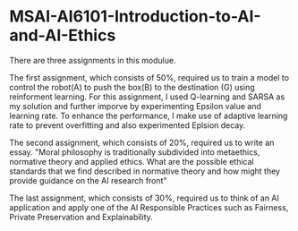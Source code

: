 # MSAI-AI6101-Introduction-to-AI-and-AI-Ethics

There are three assignments in this modulue. 

The first assignment, which consists of 50%, required us to train a model to control the robot(A) to push the box(B) to the destination (G) using reinforment learning. For this assignment, I used Q-learning and SARSA as my solution and further imporve by experimenting Epsilon value and learning rate. To enhance the performance, I make use of adaptive learning rate to prevent overfitting and also experimented Eplsion decay. 

The second assignment, which consists of 20%, required us to write an essay. "Moral philosophy is traditionally subdivided into metaethics, normative theory and applied ethics. What are the possible ethical standards that we find described in normative theory and how might they provide 
guidance on the AI research front"

The last assignment, which consists of 30%, required us to think of an AI application and apply one of the AI Responsible Practices such as Fairness, Private Preservation and Explainability.
